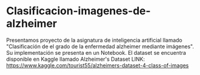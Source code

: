 # Clasificacion-imagenes-de-alzheimer

Presentamos proyecto de la asignatura de inteligencia artificial llamado "Clasificación de el grado de la enfermedad alzheimer mediante imágenes". Su implementación se presenta en un Notebook. El dataset se encuentra disponible en Kaggle llamado Alzheimer's Dataset LINK: https://www.kaggle.com/tourist55/alzheimers-dataset-4-class-of-images
